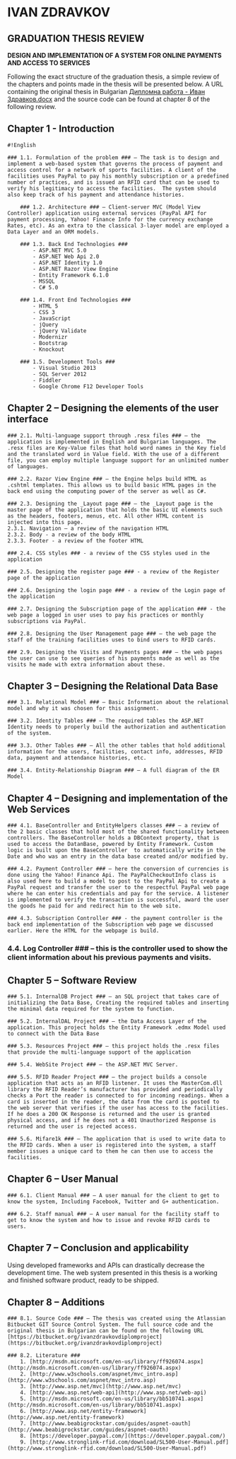 # IVAN ZDRAVKOV  #

## GRADUATION THESIS REVIEW ##

**DESIGN AND IMPLEMENTATION OF A SYSTEM FOR ONLINE PAYMENTS AND ACCESS TO SERVICES**

Following the exact structure of the graduation thesis, a simple review of the chapters and points made in the thesis will be presented below. A URL containing the original thesis in Bulgarian [Дипломна работа - Иван Здравков.docx](https://bitbucket.org/ivanzdravkovdiplomproject/diplom-project/src/a65674b14aee1b2be7742553484562b447e7fca8/%D0%94%D0%B8%D0%BF%D0%BB%D0%BE%D0%BC%D0%BD%D0%B0%20%D1%80%D0%B0%D0%B1%D0%BE%D1%82%D0%B0%20-%20%D0%98%D0%B2%D0%B0%D0%BD%20%D0%97%D0%B4%D1%80%D0%B0%D0%B2%D0%BA%D0%BE%D0%B2.docx?at=develop) and the source code can be found at chapter 8 of the following review.

## Chapter 1 - Introduction ##
    
```
#!English

### 1.1. Formulation of the problem ### – The task is to design and implement a web-based system that governs the process of payment and access control for a network of sports facilities. A client of the facilities uses PayPal to pay his monthly subscription or a predefined number of practices, and is issued an RFID card that can be used to verify his legitimacy to access the facilities.  The system should also keep track of his payment and attendance histories.

    ### 1.2. Architecture ### – Client-server MVC (Model View Controller) application using external services (PayPal API for payment processing, Yahoo! Finance Info for the currency exchange Rates, etc). As an extra to the classical 3-layer model are employed a Data Layer and an ORM models.

    ### 1.3. Back End Technologies ### 
        - ASP.NET MVC 5.0
        - ASP.NET Web Api 2.0
        - ASP.NET Identity 1.0
        - ASP.NET Razor View Engine
        - Entity Framework 6.1.0
        - MSSQL
        - C# 5.0

    ### 1.4. Front End Technologies ### 
        - HTML 5
        - CSS 3
        - JavaScript 
        - jQuery
        - jQuery Validate
        - Modernizr
        - Bootstrap
        - Knockout

    ### 1.5. Development Tools ### 
        - Visual Studio 2013
        - SQL Server 2012
        - Fiddler
        - Google Chrome F12 Developer Tools
```


## Chapter 2 – Designing the elements of the user interface ##

    ### 2.1. Multi-language support through .resx files ### – the application is implemented in English and Bulgarian languages. The .resx files are Key-Value files that hold word names in the Key field and the translated word in Value field. With the use of a different file, you can employ multiple language support for an unlimited number of languages.

    ### 2.2. Razor View Engine ### – the Engine helps build HTML as .cshtml templates. This allows us to build basic HTML pages in the back end using the computing power of the server as well as C#.

    ### 2.3. Designing the _Layout page ### – the _Layout page is the master page of the application that holds the basic UI elements such as the headers, footers, menus, etc. All other HTML content is injected into this page.
	2.3.1. Navigation – a review of the navigation HTML 
	2.3.2. Body - a review of the body HTML
	2.3.3. Footer - a review of the footer HTML

    ### 2.4. CSS styles ### - a review of the CSS styles used in the application

    ### 2.5. Designing the register page ### - a review of the Register page of the application

    ### 2.6. Designing the login page ### - a review of the Login page of the application

    ### 2.7. Designing the Subscription page of the application ### - the web page a logged in user uses to pay his practices or monthly subscriptions via PayPal.

    ### 2.8. Designing the User Management page ### – the web page the staff of the training facilities uses to bind users to RFID cards.

    ### 2.9. Designing the Visits and Payments pages ### – the web pages the user can use to see queries of his payments made as well as the visits he made with extra information about these.


## Chapter 3 – Designing the Relational Data Base ##

    ### 3.1. Relational Model ### – Basic Information about the relational model and why it was chosen for this assignment.

    ### 3.2. Identity Tables ### – The required tables the ASP.NET Identity needs to properly build the authorization and authentication of the system.

    ### 3.3. Other Tables ### – All the other tables that hold additional information for the users, facilities, contact info, addresses, RFID data, payment and attendance histories, etc.

    ### 3.4. Entity-Relationship Diagram ### – A full diagram of the ER Model

## Chapter 4 – Designing and implementation of the Web Services ##

    ### 4.1. BaseController and EntityHelpers classes ### – a review of the 2 basic classes that hold most of the shared functionality between controllers. The BaseController holds a DBContext property, that is used to access the DatanBase, powered by Entity Framework. Custom logic is built upon the BaseController  to automatically write in the Date and who was an entry in the data base created and/or modified by. 

    ### 4.2. Payment Controller ### – here the conversion of currencies is done using the Yahoo! Finance Api. The PayPalCheckoutInfo class is also used here to build a model to post to the PayPal Api to create a PayPal request and transfer the user to the respectful PayPal web page where he can enter his credentials and pay for the service. A listener is implemented to verify the transaction is successful, award the user the goods he paid for and redirect him to the web site.

    ### 4.3. Subscription Controller ### - the payment controller is the back end implementation of the Subscription web page we discussed earlier. Here the HTML for the webpage is build. 

   ###  4.4. Log Controller ### – this is the controller used to show the client information about his previous payments and visits.
	

## Chapter 5 – Software Review ## 

    ### 5.1. InternalDB Project ### – an SQL project that takes care of initializing the Data Base, Creating the required tables and inserting the minimal data required for the system to function. 

    ### 5.2. InternalDAL Project ### – the Data Access Layer of the application. This project holds the Entity Framework .edmx Model used to connect with the Data Base

    ### 5.3. Resources Project ### – this project holds the .resx files that provide the multi-language support of the application

    ### 5.4. WebSite Project ### – the ASP.NET MVC Server. 

    ### 5.5. RFID Reader Project ### – the project builds a console application that acts as an RFID listener. It uses the MasterCom.dll library the RFID Reader’s manufacturer has provided and periodically checks a Port the reader is connected to for incoming readings. When a card is inserted in the reader, the data from the card is posted to the web server that verifies if the user has access to the facilities. If he does a 200 OK Response is returned and the user is granted physical access, and if he does not a 401 Unauthorized Response is returned and the user is rejected access.
	
    ### 5.6. Mifare1k ### – The application that is used to write data to the RFID cards. When a user is registered into the system, a staff member issues a unique card to them he can then use to access the facilities.



## Chapter 6 – User Manual ##

    ### 6.1. Client Manual ### – A user manual for the client to get to know the system, Including Facebook, Twitter and G+ authentication. 

    ### 6.2. Staff manual ### – A user manual for the facility staff to get to know the system and how to issue and revoke RFID cards to users.



## Chapter 7 – Conclusion and applicability ##

Using developed frameworks and APIs can drastically decrease the development time. The web system presented in this thesis is a working and finished software product, ready to be shipped. 



## Chapter 8 – Additions ##

    ### 8.1. Source Code ### – The thesis was created using the Atlassian Bitbucket GIT Source Control System. The full source code and the original thesis in Bulgarian can be found on the following URL [https://bitbucket.org/ivanzdravkovdiplomproject](https://bitbucket.org/ivanzdravkovdiplomproject)

    ### 8.2. Literature ###
        1. [http://msdn.microsoft.com/en-us/library/ff926074.aspx](http://msdn.microsoft.com/en-us/library/ff926074.aspx)
        2. [http://www.w3schools.com/aspnet/mvc_intro.asp](http://www.w3schools.com/aspnet/mvc_intro.asp)
        3. [http://www.asp.net/mvc](http://www.asp.net/mvc)
        4. [http://www.asp.net/web-api](http://www.asp.net/web-api)
        5. [http://msdn.microsoft.com/en-us/library/bb510741.aspx](http://msdn.microsoft.com/en-us/library/bb510741.aspx)
        6. [http://www.asp.net/entity-framework](http://www.asp.net/entity-framework)
        7. [http://www.beabigrockstar.com/guides/aspnet-oauth](http://www.beabigrockstar.com/guides/aspnet-oauth)
        8. [https://developer.paypal.com/](https://developer.paypal.com/)
        9. [http://www.stronglink-rfid.com/download/SL500-User-Manual.pdf](http://www.stronglink-rfid.com/download/SL500-User-Manual.pdf)